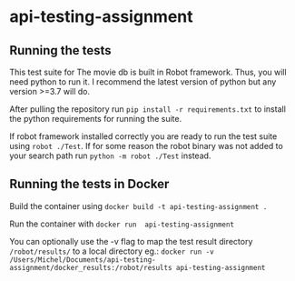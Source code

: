# api-testing-assignment
## Running the tests
This test suite for The movie db is built in Robot framework. Thus, you will need python to run it. I recommend the latest version of python but any version >=3.7 will do.

After pulling the repository run `pip install -r requirements.txt` to install the python requirements for running the suite.

If robot framework installed correctly you are ready to run the test suite using `robot ./Test`. If for some reason the robot binary was not added to your search path run `python -m robot ./Test` instead.

## Running the tests in Docker
Build the container using
`docker build -t api-testing-assignment .`

Run the container with `docker run  api-testing-assignment`

You can optionally use the -v flag to map the test result directory `/robot/results/` to a local directory eg.:
`docker run -v /Users/Michel/Documents/api-testing-assignment/docker_results:/robot/results api-testing-assignment`